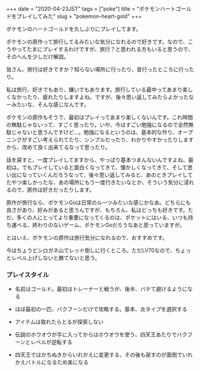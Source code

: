 +++
date = "2020-04-23JST"
tags = ["poke"]
title = "ポケモンハートゴールドをプレイしてみた"
slug = "pokemon-heart-gold"
+++

ポケモンのハートゴールドを久しぶりにプレイしてます。

ポケモンの原作って旅行してるみたいな気分になれるので好きです。なので、こうやってたまにプレイするわけですが、旅行？と思われる方もいると思うので、そのへんを少しだけ解説。

皆さん、旅行は好きですか？知らない場所に行ったり、昔行ったところに行ったり。

私は旅行、好きでもあり、嫌いでもあります。旅行している最中ってあまり楽しくなかったり、疲れたりしますよね。ですが、後々思い返してみたらよかったなーみたいな、そんな感じなんです。

ポケモンの原作もそうで、最初はプレイってあまり楽しくないんです。これ時間の無駄じゃないって、すごく思ったり。いや、今はすごい勉強になるので全然無駄じゃないと思うんですけど...。勉強になるというのは、基本的な作り、オープニングがすごい考えられてたり、シンプルだったり、わかりやすかったりしますから、改めて良く出来てるなって思ったり。

話を戻すと、一度プレイしてますから、やっぱり基本つまんないんですよね、最初は。でもプレイしていると面白くなってきて、懐かしくなってきて、そして思い出になっていくんだろうなって、後々思い返してみると、あのときプレイしてたやつ楽しかったな、あの場所にもう一度行きたいなとか、そういう気分に浸れるので、原作は好きだったりします。

原作が旅行なら、ポケモンGoは日常のルーツみたいな感じかなあ。どちらにも良さがあり、好みがあると思うんですが、もちろん、私はどっちも好きです。ただ、多くの人にとってより重要になってくるのは、ポケットにはいる、いつも持ち運べる、終わりのないゲーム、ポケモンGoだろうなあと思っていますが。

とはいえ、ポケモンの原作は旅行気分になれるので、おすすめです。

今はちょうどシロガネ山でレッド倒しに行くところ。ただLV70なので、ちょっとレベル上げしないと勝てないと思う。

### プレイスタイル

- 名前はゴールド。最初はトレーナーと戦うが、後半、バテて避けるようになる

- ほぼ最初の一匹、バクフーンだけで攻略する。基本、炎タイプを選択する

- アイテムは取れたらとるが探索しない

- 伝説のホウオウが手に入ってからはホウオウを使う、四天王あたりでバクフーンとレベルが逆転する

- 四天王ではかちぬきからいれかえに変更する、その後も戻すのが面倒でいれかえバトルになるため楽になる


